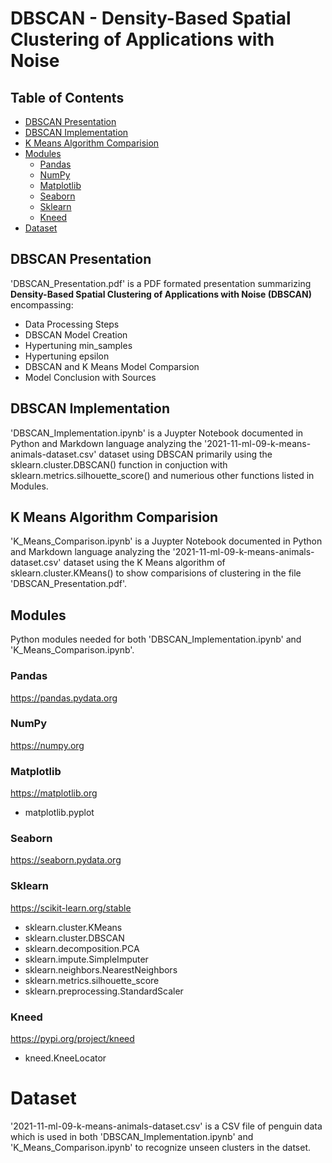 # DBSCAN - Density-Based Spatial Clustering of Applications with Noise

## Table of Contents
- [DBSCAN Presentation](#DBSCAN-Presentation)
- [DBSCAN Implementation](#DBSCAN-Implementation)
- [K Means Algorithm Comparision](#K-Means-Algorithm-Comparision)
- [Modules](#Modules)
  - [Pandas](#Pandas)
  - [NumPy](#NumPy)
  - [Matplotlib](#Matplotlib)
  - [Seaborn](#Seaborn)
  - [Sklearn](#Sklearn)
  - [Kneed](#Kneed)
- [Dataset](#Dataset)
  

## DBSCAN Presentation
'DBSCAN_Presentation.pdf' is a PDF formated presentation summarizing **Density-Based Spatial Clustering of Applications with Noise (DBSCAN)** encompassing:
 - Data Processing Steps
 - DBSCAN Model Creation
 - Hypertuning min_samples
 - Hypertuning epsilon
 - DBSCAN and K Means Model Comparsion
 - Model Conclusion with Sources

## DBSCAN Implementation
'DBSCAN_Implementation.ipynb' is a Juypter Notebook documented in Python and Markdown language analyzing the '2021-11-ml-09-k-means-animals-dataset.csv' dataset using DBSCAN primarily using the sklearn.cluster.DBSCAN() function in conjuction with sklearn.metrics.silhouette_score() and numerious other functions listed in Modules. 

## K Means Algorithm Comparision
'K_Means_Comparison.ipynb' is a Juypter Notebook documented in Python and Markdown language analyzing the '2021-11-ml-09-k-means-animals-dataset.csv' dataset using the K Means algorithm of sklearn.cluster.KMeans() to show comparisions of clustering in the file 'DBSCAN_Presentation.pdf'. 

## Modules
Python modules needed for both 'DBSCAN_Implementation.ipynb' and 'K_Means_Comparison.ipynb'.
### Pandas 
<href>https://pandas.pydata.org</href>
### NumPy 
<href>https://numpy.org</href>
### Matplotlib
<href>https://matplotlib.org</href>
  - matplotlib.pyplot
### Seaborn
<href>https://seaborn.pydata.org</href>
### Sklearn
<href>https://scikit-learn.org/stable</href>
  - sklearn.cluster.KMeans
  - sklearn.cluster.DBSCAN
  - sklearn.decomposition.PCA
  - sklearn.impute.SimpleImputer
  - sklearn.neighbors.NearestNeighbors
  - sklearn.metrics.silhouette_score
  - sklearn.preprocessing.StandardScaler
### Kneed
<href>https://pypi.org/project/kneed</href>
  - kneed.KneeLocator

# Dataset 
'2021-11-ml-09-k-means-animals-dataset.csv' is a CSV file of penguin data which is used in both 'DBSCAN_Implementation.ipynb' and 'K_Means_Comparison.ipynb' to recognize unseen clusters in the datset.  
